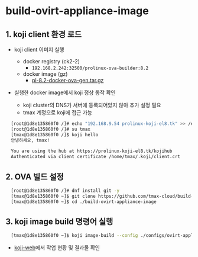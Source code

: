 # build-ovirt-appliance-image

## 1. koji client 환경 로드
* koji client 이미지 실행
  * docker registry (ck2-2)
    * `192.168.2.242:32500/prolinux-ova-builder:8.2`
  * docker image (gz)
    * [pl-8.2-docker-ova-gen.tar.gz](http://192.168.2.136/prolinux/8.2/images/pl-8.2-docker-ova-gen.tar.gz)

* 실행한 docker image에서 koji 정상 동작 확인
  * koji cluster의 DNS가 서버에 등록되어있지 않아 추가 설정 필요
  * tmax 계정으로 koji에 접근 가능
```bash
  [root@1d8e135860f0 /]# echo "192.168.9.54 prolinux-koji-el8.tk" >> /etc/hosts
  [root@1d8e135860f0 /]# su tmax
  [tmax@1d8e135860f0 /]$ koji hello
  안녕하세요, tmax!
  
  You are using the hub at https://prolinux-koji-el8.tk/kojihub
  Authenticated via client certificate /home/tmax/.koji/client.crt
```
## 2. OVA 빌드 설정
```bash
  [root@1d8e135860f0 /]# dnf install git -y
  [tmax@1d8e135860f0 ~]$ git clone https://github.com/tmax-cloud/build-ovirt-appliance-image.git
  [tmax@1d8e135860f0 ~]$ cd ./build-ovirt-appliance-image
```

## 3. koji image build 명령어 실행
```bash
  [tmax@1d8e135860f0 ~]$ koji image-build --config ./configs/ovirt-appliance-koji.cfg --scratch
```
* [koji-web](http://192.168.9.54/koji)에서 작업 현황 및 결과물 확인



